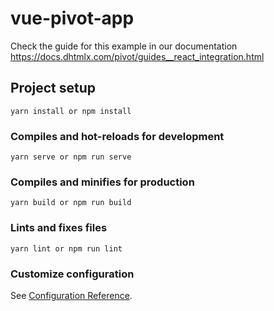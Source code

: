 # vue-pivot-app

Check the guide for this example in our documentation https://docs.dhtmlx.com/pivot/guides__react_integration.html

## Project setup
```
yarn install or npm install
```

### Compiles and hot-reloads for development
```
yarn serve or npm run serve
```

### Compiles and minifies for production
```
yarn build or npm run build
```

### Lints and fixes files
```
yarn lint or npm run lint
```

### Customize configuration
See [Configuration Reference](https://cli.vuejs.org/config/).
